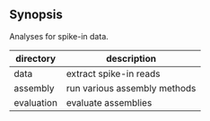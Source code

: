## Synopsis

Analyses for spike-in data.

| directory  | description                   |
|------------|-------------------------------|
| data       | extract spike-in reads        |
| assembly   | run various assembly methods  |
| evaluation | evaluate assemblies           |

